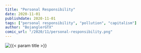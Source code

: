 ```yaml
---
title: "Personal Responsibility"
date: 2020-11-01
publishdate: 2020-11-01
tags: ["personal responsibility", "pollution", "capitalism"]
author: "BojanglerGTX"
comic_url: "/2020/11/personal-responsibility.png"
---
```


<img alt="{{< param title >}}" class="comic" src="{{< param comic_url >}}" >
